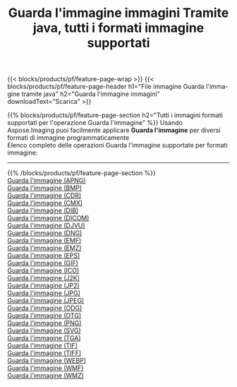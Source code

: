 ﻿---
title: Guarda l'immagine immagini Tramite java, tutti i formati immagine supportati 
weight: 3920
url: /it/java/viewer 
lang: it
langdirlevel: 2
locales: zh-hans,ja,it,ru,de,es,fr,nl,id,lt,pl,pt,vi,tr,ko,zh-hant,ar,hi,th,sv,cs,uk,he
description: Usando Aspose.Imaging puoi facilmente Guarda l'immagine immagini tramite java
---

{{< blocks/products/pf/feature-page-wrap >}}
{{< blocks/products/pf/feature-page-header h1="File immagine Guarda l'immagine tramite java" h2="Guarda l'immagine immagini" downloadText="Scarica" >}}


{{% blocks/products/pf/feature-page-section  h2="Tutti i immagini formati supportati per l'operazione Guarda l'immagine" %}}
Usando Aspose.Imaging puoi facilmente applicare **Guarda l'immagine** per diversi formati di immagine programmaticamente
<br/>
Elenco completo delle operazioni Guarda l'immagine supportate per formati immagine:
<hr/>
{{% /blocks/products/pf/feature-page-section %}}
<div class="container-fluid productfamilypage bg-gray">
    <div class="convertypes bg-gray agp-content section">
        <div class="container">
		<div class="row other-converters">
		    <div class='col-md-2 other-converter remove-lp remove-rp'><a href="/imaging/it/java/viewer/apng" >Guarda l'immagine (APNG)</a></div><div class='col-md-2 other-converter remove-lp remove-rp'><a href="/imaging/it/java/viewer/bmp" >Guarda l'immagine (BMP)</a></div><div class='col-md-2 other-converter remove-lp remove-rp'><a href="/imaging/it/java/viewer/cdr" >Guarda l'immagine (CDR)</a></div><div class='col-md-2 other-converter remove-lp remove-rp'><a href="/imaging/it/java/viewer/cmx" >Guarda l'immagine (CMX)</a></div><div class='col-md-2 other-converter remove-lp remove-rp'><a href="/imaging/it/java/viewer/dib" >Guarda l'immagine (DIB)</a></div><div class='col-md-2 other-converter remove-lp remove-rp'><a href="/imaging/it/java/viewer/dicom" >Guarda l'immagine (DICOM)</a></div><div class='col-md-2 other-converter remove-lp remove-rp'><a href="/imaging/it/java/viewer/djvu" >Guarda l'immagine (DJVU)</a></div><div class='col-md-2 other-converter remove-lp remove-rp'><a href="/imaging/it/java/viewer/dng" >Guarda l'immagine (DNG)</a></div><div class='col-md-2 other-converter remove-lp remove-rp'><a href="/imaging/it/java/viewer/emf" >Guarda l'immagine (EMF)</a></div><div class='col-md-2 other-converter remove-lp remove-rp'><a href="/imaging/it/java/viewer/emz" >Guarda l'immagine (EMZ)</a></div><div class='col-md-2 other-converter remove-lp remove-rp'><a href="/imaging/it/java/viewer/eps" >Guarda l'immagine (EPS)</a></div><div class='col-md-2 other-converter remove-lp remove-rp'><a href="/imaging/it/java/viewer/gif" >Guarda l'immagine (GIF)</a></div><div class='col-md-2 other-converter remove-lp remove-rp'><a href="/imaging/it/java/viewer/ico" >Guarda l'immagine (ICO)</a></div><div class='col-md-2 other-converter remove-lp remove-rp'><a href="/imaging/it/java/viewer/j2k" >Guarda l'immagine (J2K)</a></div><div class='col-md-2 other-converter remove-lp remove-rp'><a href="/imaging/it/java/viewer/jp2" >Guarda l'immagine (JP2)</a></div><div class='col-md-2 other-converter remove-lp remove-rp'><a href="/imaging/it/java/viewer/jpg" >Guarda l'immagine (JPG)</a></div><div class='col-md-2 other-converter remove-lp remove-rp'><a href="/imaging/it/java/viewer/jpeg" >Guarda l'immagine (JPEG)</a></div><div class='col-md-2 other-converter remove-lp remove-rp'><a href="/imaging/it/java/viewer/odg" >Guarda l'immagine (ODG)</a></div><div class='col-md-2 other-converter remove-lp remove-rp'><a href="/imaging/it/java/viewer/otg" >Guarda l'immagine (OTG)</a></div><div class='col-md-2 other-converter remove-lp remove-rp'><a href="/imaging/it/java/viewer/png" >Guarda l'immagine (PNG)</a></div><div class='col-md-2 other-converter remove-lp remove-rp'><a href="/imaging/it/java/viewer/svg" >Guarda l'immagine (SVG)</a></div><div class='col-md-2 other-converter remove-lp remove-rp'><a href="/imaging/it/java/viewer/tga" >Guarda l'immagine (TGA)</a></div><div class='col-md-2 other-converter remove-lp remove-rp'><a href="/imaging/it/java/viewer/tif" >Guarda l'immagine (TIF)</a></div><div class='col-md-2 other-converter remove-lp remove-rp'><a href="/imaging/it/java/viewer/tiff" >Guarda l'immagine (TIFF)</a></div><div class='col-md-2 other-converter remove-lp remove-rp'><a href="/imaging/it/java/viewer/webp" >Guarda l'immagine (WEBP)</a></div><div class='col-md-2 other-converter remove-lp remove-rp'><a href="/imaging/it/java/viewer/wmf" >Guarda l'immagine (WMF)</a></div><div class='col-md-2 other-converter remove-lp remove-rp'><a href="/imaging/it/java/viewer/wmz" >Guarda l'immagine (WMZ)</a></div>
                </div>
        </div>
    </div>
</div>
<br/>
